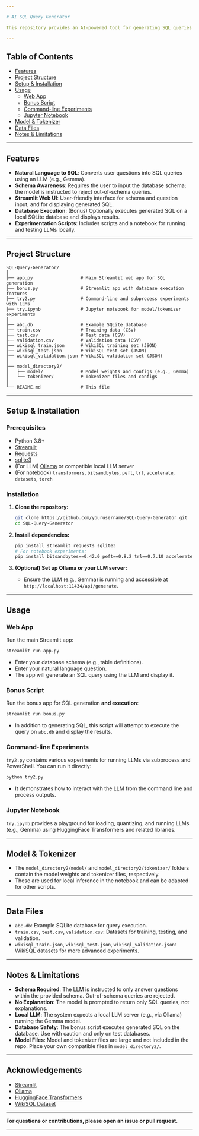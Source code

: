 ```yaml
---

# AI SQL Query Generator

This repository provides an AI-powered tool for generating SQL queries from natural language questions, with a focus on schema-aware, context-restricted query generation. It leverages large language models (LLMs) and provides both a web interface (via Streamlit) and supporting scripts for experimentation and database interaction.

---
```


## Table of Contents

- [Features](#features)
- [Project Structure](#project-structure)
- [Setup & Installation](#setup--installation)
- [Usage](#usage)
  - [Web App](#web-app)
  - [Bonus Script](#bonus-script)
  - [Command-line Experiments](#command-line-experiments)
  - [Jupyter Notebook](#jupyter-notebook)
- [Model & Tokenizer](#model--tokenizer)
- [Data Files](#data-files)
- [Notes & Limitations](#notes--limitations)
---

## Features

- **Natural Language to SQL**: Converts user questions into SQL queries using an LLM (e.g., Gemma).
- **Schema Awareness**: Requires the user to input the database schema; the model is instructed to reject out-of-schema queries.
- **Streamlit Web UI**: User-friendly interface for schema and question input, and for displaying generated SQL.
- **Database Execution**: (Bonus) Optionally executes generated SQL on a local SQLite database and displays results.
- **Experimentation Scripts**: Includes scripts and a notebook for running and testing LLMs locally.

---

## Project Structure

```
SQL-Query-Generator/
│
├── app.py                  # Main Streamlit web app for SQL generation
├── bonus.py                # Streamlit app with database execution features
├── try2.py                 # Command-line and subprocess experiments with LLMs
├── try.ipynb               # Jupyter notebook for model/tokenizer experiments
│
├── abc.db                  # Example SQLite database
├── train.csv               # Training data (CSV)
├── test.csv                # Test data (CSV)
├── validation.csv          # Validation data (CSV)
├── wikisql_train.json      # WikiSQL training set (JSON)
├── wikisql_test.json       # WikiSQL test set (JSON)
├── wikisql_validation.json # WikiSQL validation set (JSON)
│
├── model_directory2/
│   ├── model/              # Model weights and configs (e.g., Gemma)
│   └── tokenizer/          # Tokenizer files and configs
│
└── README.md               # This file
```

---

## Setup & Installation

### Prerequisites

- Python 3.8+
- [Streamlit](https://streamlit.io/)
- [Requests](https://docs.python-requests.org/)
- [sqlite3](https://docs.python.org/3/library/sqlite3.html)
- (For LLM) [Ollama](https://ollama.com/) or compatible local LLM server
- (For notebook) `transformers`, `bitsandbytes`, `peft`, `trl`, `accelerate`, `datasets`, `torch`

### Installation

1. **Clone the repository:**
   ```bash
   git clone https://github.com/yourusername/SQL-Query-Generator.git
   cd SQL-Query-Generator
   ```

2. **Install dependencies:**
   ```bash
   pip install streamlit requests sqlite3
   # For notebook experiments:
   pip install bitsandbytes==0.42.0 peft==0.8.2 trl==0.7.10 accelerate==0.27.1 datasets==2.17.0 transformers==4.38.0 torch
   ```

3. **(Optional) Set up Ollama or your LLM server:**
   - Ensure the LLM (e.g., Gemma) is running and accessible at `http://localhost:11434/api/generate`.

---

## Usage

### Web App

Run the main Streamlit app:
```bash
streamlit run app.py
```
- Enter your database schema (e.g., table definitions).
- Enter your natural language question.
- The app will generate an SQL query using the LLM and display it.

### Bonus Script

Run the bonus app for SQL generation **and execution**:
```bash
streamlit run bonus.py
```
- In addition to generating SQL, this script will attempt to execute the query on `abc.db` and display the results.

### Command-line Experiments

`try2.py` contains various experiments for running LLMs via subprocess and PowerShell. You can run it directly:
```bash
python try2.py
```
- It demonstrates how to interact with the LLM from the command line and process outputs.

### Jupyter Notebook

`try.ipynb` provides a playground for loading, quantizing, and running LLMs (e.g., Gemma) using HuggingFace Transformers and related libraries.

---

## Model & Tokenizer

- The `model_directory2/model/` and `model_directory2/tokenizer/` folders contain the model weights and tokenizer files, respectively.
- These are used for local inference in the notebook and can be adapted for other scripts.

---

## Data Files

- `abc.db`: Example SQLite database for query execution.
- `train.csv`, `test.csv`, `validation.csv`: Datasets for training, testing, and validation.
- `wikisql_train.json`, `wikisql_test.json`, `wikisql_validation.json`: WikiSQL datasets for more advanced experiments.

---

## Notes & Limitations

- **Schema Required**: The LLM is instructed to only answer questions within the provided schema. Out-of-schema queries are rejected.
- **No Explanation**: The model is prompted to return only SQL queries, not explanations.
- **Local LLM**: The system expects a local LLM server (e.g., via Ollama) running the Gemma model.
- **Database Safety**: The bonus script executes generated SQL on the database. Use with caution and only on test databases.
- **Model Files**: Model and tokenizer files are large and not included in the repo. Place your own compatible files in `model_directory2/`.
---

## Acknowledgements

- [Streamlit](https://streamlit.io/)
- [Ollama](https://ollama.com/)
- [HuggingFace Transformers](https://huggingface.co/docs/transformers/index)
- [WikiSQL Dataset](https://github.com/salesforce/WikiSQL)

---

**For questions or contributions, please open an issue or pull request.**

---
